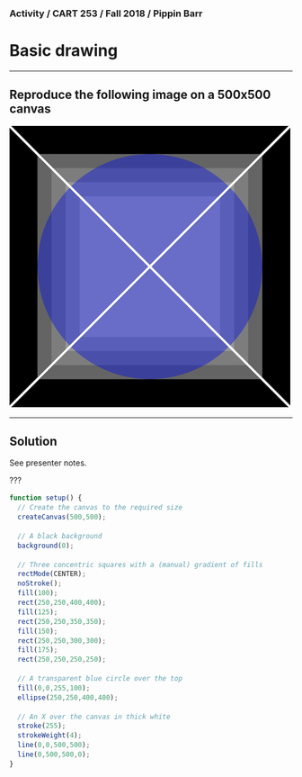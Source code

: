 ### Activity / CART 253 / Fall 2018 / Pippin Barr

# Basic drawing

---

## Reproduce the following image on a 500x500 canvas

![](images/target.png)

---

## Solution

See presenter notes.

???

```javascript
function setup() {
  // Create the canvas to the required size
  createCanvas(500,500);

  // A black background
  background(0);

  // Three concentric squares with a (manual) gradient of fills
  rectMode(CENTER);
  noStroke();
  fill(100);
  rect(250,250,400,400);
  fill(125);
  rect(250,250,350,350);
  fill(150);
  rect(250,250,300,300);
  fill(175);
  rect(250,250,250,250);

  // A transparent blue circle over the top
  fill(0,0,255,100);
  ellipse(250,250,400,400);

  // An X over the canvas in thick white
  stroke(255);
  strokeWeight(4);
  line(0,0,500,500);
  line(0,500,500,0);
}
```

